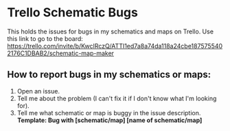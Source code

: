 # Trello Schematic Bugs
This holds the issues for bugs in my schematics and maps on Trello.
Use this link to go to the board: https://trello.com/invite/b/KwcIRczQ/ATTI1ed7a8a74da118a24cbe1875755402176C1DBAB2/schematic-map-maker
## How to report bugs in my schematics or maps:
1. Open an issue.
2. Tell me about the problem (I can't fix it if I don't know what I'm looking for).
3. Tell me what schematic or map is buggy in the issue description. **Template: Bug with [schematic/map] [name of schematic/map]**
